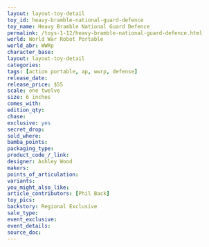 ```yaml
---
layout: layout-toy-detail 
toy_id: heavy-bramble-national-guard-defence
toy_name: Heavy Bramble National Guard Defence
permalink: /toys-1-12/heavy-bramble-national-guard-defence.html
world: World War Robot Portable
world_abr: WWRp
character_base: 
layout: layout-toy-detail
categories: 
tags: [action portable, ap, wwrp, defense] 
release_date: 
release_price: $55 
scale: one twelve
size: 6 inches
comes_with: 
edition_qty: 
chase: 
exclusive: yes
secret_drop: 
sold_where: 
bamba_points: 
packaging_type: 
product_code_/_link: 
designer: Ashley Wood
makers: 
points_of_articulation: 
variants: 
you_might_also_like: 
article_contributors: [Phil Back]
toy_pics: 
backstory: Regional Exclusive
sale_type: 
event_exclusive: 
event_details: 
source_doc: 
---
```

